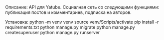 Описание: 
API для Yatube. Социалная сеть со следующими функциями: публикация постов и комментариев, подписка на авторов.


Установка: 
python -m venv venv
source venv/Scripts/activate
pip install -r requirements.txt
python manage.py migrate
python manage.py createsuperuser
python manage.py runserver
